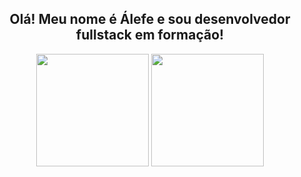 ## <div align="center"> Olá! Meu nome é Álefe e sou desenvolvedor fullstack em formação!
</div>
<div align="center">
    <img height="180em" src="https://github-readme-stats.vercel.app/api?username=Alephmihaelis&show_icons=true&theme=highcontrast&include_all_commits=true&count_private=true"/>
    <img height="180em" src="https://github-readme-stats.vercel.app/api/top-langs/?username=Alephmihaelis&layout=compact&langs_count=7&theme=highcontrast"/>
</div>
